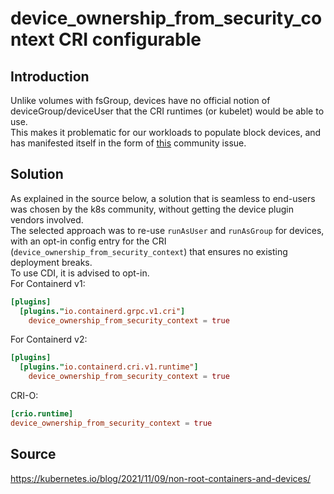 # device_ownership_from_security_context CRI configurable

## Introduction
Unlike volumes with fsGroup, devices have no official notion of deviceGroup/deviceUser that the CRI runtimes (or kubelet) would be able to use.  
This makes it problematic for our workloads to populate block devices, and has manifested itself in the form of [this](https://github.com/kubevirt/containerized-data-importer/issues/2433#issuecomment-1287277907) community issue.

## Solution
As explained in the source below, a solution that is seamless to end-users was chosen by the k8s community, without getting the device plugin vendors involved.  
The selected approach was to re-use `runAsUser` and `runAsGroup` for devices, with an opt-in config entry for the CRI (`device_ownership_from_security_context`) that ensures no existing deployment breaks.  
To use CDI, it is advised to opt-in.  
For Containerd v1:
```toml
[plugins]
  [plugins."io.containerd.grpc.v1.cri"]
    device_ownership_from_security_context = true
```
For Containerd v2:
```toml
[plugins]
  [plugins."io.containerd.cri.v1.runtime"]
    device_ownership_from_security_context = true
```
CRI-O:
```toml
[crio.runtime]
device_ownership_from_security_context = true
```

## Source
https://kubernetes.io/blog/2021/11/09/non-root-containers-and-devices/
